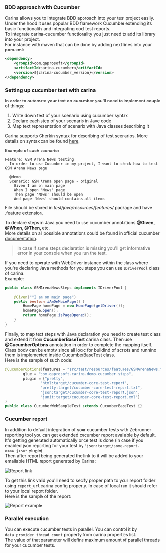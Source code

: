 ### BDD approach with Cucumber

Carina allows you to integrate BDD approach into your test project easily.   
Under the hood it uses popular BDD framework Cucumber extending its basic functionality and integrating cool test reports.   
To integrate carina-cucumber functionality you just need to add its library into your project.   
For instance with maven that can be done by adding next lines into your pom.xml:
```xml
<dependency>
    <groupId>com.qaprosoft</groupId>
    <artifactId>carina-cucumber</artifactId>
    <version>${carina-cucumber_version}</version>
</dependency>
```

### Setting up cucumber test with carina

In order to automate your test on cucumber you'll need to implement couple of things:

1. Write down text of your scenario using cucumber syntax
2. Declare each step of your scenario in Jave сode
3. Map text representation of scenario with Java classes describing it

Carina supports Gherkin syntax for describing of test scenarios. More details on syntax can be found [here](https://cucumber.io/docs/gherkin/reference/).

Example of such scenario:
```
Feature: GSM Arena News testing
  In order to use Cucumber in my project, I want to check how to test GSM Arena News page

  @demo
  Scenario: GSM Arena open page - original
    Given I am on main page
    When I open 'News' page
    Then page 'News' should be open
    And page 'News' should contains all items
```
File should be stored in _test/java/resources/features/_ package and have .feature extension.

To declare steps in Java you need to use cucumber annotations **@Given, @When, @Then,** etc.   
More details on all possible annotations could be found in official cucumber [documentation](https://cucumber.io/docs/cucumber/).   
>In case if some steps declaration is missing you'll get informative error in your console when you run the test.   

If you need to operate with WebDriver instance within the class where you're declaring Java methods for you steps you can use `IDriverPool` class of carina.   
Example:
```java
public class GSMArenaNewsSteps implements IDriverPool {
    
    @Given("^I am on main page")
    public boolean iAmOnMainPage() {
        HomePage homePage = new HomePage(getDriver());
        homePage.open();
        return homePage.isPageOpened();
    }
}
```

Finally, to map text steps with Java declaration you need to create test class and extend it from **CucumberBaseTest** carina class.
Then use **@CucumberOptions** annotation in order to complete the mapping itself.
Class body can be empty since all logic for buildind of scripts and running them is implemented inside CucumberBaseTest class.   
Here is the sample of such code:
```java
@CucumberOptions(features = "src/test/resources/features/GSMArenaNews.feature", 
        glue = "com.qaprosoft.carina.demo.cucumber.steps",
        plugin = {"pretty",
                "html:target/cucumber-core-test-report",
                "pretty:target/cucumber-core-test-report.txt",
                "json:target/cucumber-core-test-report.json",
                "junit:target/cucumber-core-test-report.xml"}
)
public class CucumberWebSampleTest extends CucumberBaseTest {}
```

### Cucumber report

In addition to default integration of your cucumber tests with Zebrunner reporting tool you can get extended cucumber report available by default.
It's getting generated automatically once test is done (in case if you enabled json reporting for your test by `"json:target/some-report-name.json"` plugin)   
Then after report being generated the link to it will be added to your emailable HTML report generated by Carina:
   
![Report link](../img/cucumber/ReportLink.png)   

To get this link valid you'll need to secify proper path to your report folder using `report_url` carina  config property. In case of local run it should refer to your local report folder.   
Here is the sample of the report:

![Report example](../img/cucumber/ReportExample.png)

### Parallel execution

You can execute cucumber tests in parallel. You can control it by `data_provider_thread_count` property from carina properties list.   
The value of that parameter will define maximum amount of parallel threads for your cucumber tests.
